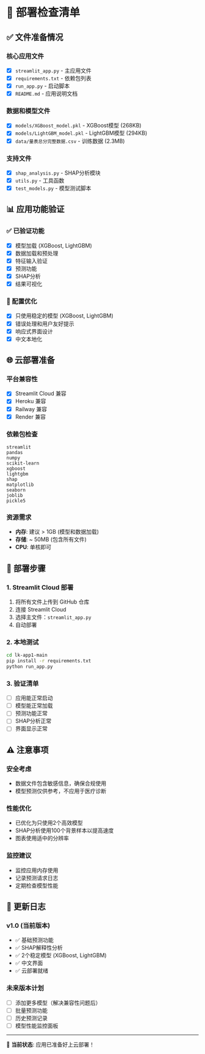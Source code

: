 # 🚀 部署检查清单

## ✅ 文件准备情况

### 核心应用文件
- [x] `streamlit_app.py` - 主应用文件
- [x] `requirements.txt` - 依赖包列表
- [x] `run_app.py` - 启动脚本
- [x] `README.md` - 应用说明文档

### 数据和模型文件
- [x] `models/XGBoost_model.pkl` - XGBoost模型 (268KB)
- [x] `models/LightGBM_model.pkl` - LightGBM模型 (294KB)
- [x] `data/量表总分完整数据.csv` - 训练数据 (2.3MB)

### 支持文件
- [x] `shap_analysis.py` - SHAP分析模块
- [x] `utils.py` - 工具函数
- [x] `test_models.py` - 模型测试脚本

## 📊 应用功能验证

### ✅ 已验证功能
- [x] 模型加载 (XGBoost, LightGBM)
- [x] 数据加载和预处理
- [x] 特征输入验证
- [x] 预测功能
- [x] SHAP分析
- [x] 结果可视化

### 🔧 配置优化
- [x] 只使用稳定的模型 (XGBoost, LightGBM)
- [x] 错误处理和用户友好提示
- [x] 响应式界面设计
- [x] 中文本地化

## 🌐 云部署准备

### 平台兼容性
- [x] Streamlit Cloud 兼容
- [x] Heroku 兼容
- [x] Railway 兼容
- [x] Render 兼容

### 依赖包检查
```
streamlit
pandas
numpy
scikit-learn
xgboost
lightgbm
shap
matplotlib
seaborn
joblib
pickle5
```

### 资源需求
- **内存**: 建议 > 1GB (模型和数据加载)
- **存储**: ~ 50MB (包含所有文件)
- **CPU**: 单核即可

## 🚀 部署步骤

### 1. Streamlit Cloud 部署
1. 将所有文件上传到 GitHub 仓库
2. 连接 Streamlit Cloud
3. 选择主文件：`streamlit_app.py`
4. 自动部署

### 2. 本地测试
```bash
cd lk-app1-main
pip install -r requirements.txt
python run_app.py
```

### 3. 验证清单
- [ ] 应用能正常启动
- [ ] 模型能正常加载
- [ ] 预测功能正常
- [ ] SHAP分析正常
- [ ] 界面显示正常

## ⚠️ 注意事项

### 安全考虑
- 数据文件包含敏感信息，确保合规使用
- 模型预测仅供参考，不应用于医疗诊断

### 性能优化
- 已优化为只使用2个高效模型
- SHAP分析使用100个背景样本以提高速度
- 图表使用适中的分辨率

### 监控建议
- 监控应用内存使用
- 记录预测请求日志
- 定期检查模型性能

## 📝 更新日志

### v1.0 (当前版本)
- ✅ 基础预测功能
- ✅ SHAP解释性分析
- ✅ 2个稳定模型 (XGBoost, LightGBM)
- ✅ 中文界面
- ✅ 云部署就绪

### 未来版本计划
- [ ] 添加更多模型（解决兼容性问题后）
- [ ] 批量预测功能
- [ ] 历史预测记录
- [ ] 模型性能监控面板

---

🎯 **当前状态**: 应用已准备好上云部署！ 